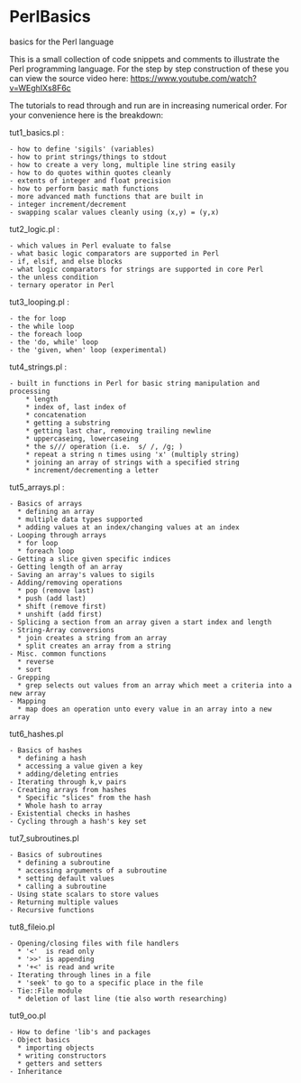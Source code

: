# PerlBasics
basics for the Perl language


This is a small collection of code snippets and comments to illustrate the Perl programming language.
For the step by step construction of these you can view the source video here: https://www.youtube.com/watch?v=WEghIXs8F6c


The tutorials to read through and run are in increasing numerical order.  For your convenience here is the breakdown:


tut1_basics.pl :

    - how to define 'sigils' (variables)
    - how to print strings/things to stdout
    - how to create a very long, multiple line string easily
    - how to do quotes within quotes cleanly 
    - extents of integer and float precision
    - how to perform basic math functions
    - more advanced math functions that are built in
    - integer increment/decrement
    - swapping scalar values cleanly using (x,y) = (y,x)
    
    
tut2_logic.pl :

    - which values in Perl evaluate to false
    - what basic logic comparators are supported in Perl
    - if, elsif, and else blocks
    - what logic comparators for strings are supported in core Perl
    - the unless condition
    - ternary operator in Perl


tut3_looping.pl :

    - the for loop
    - the while loop
    - the foreach loop
    - the 'do, while' loop
    - the 'given, when' loop (experimental)
    
    
tut4_strings.pl :

    - built in functions in Perl for basic string manipulation and processing
        * length
        * index of, last index of
        * concatenation
        * getting a substring
        * getting last char, removing trailing newline
        * uppercaseing, lowercaseing
        * the s/// operation (i.e.  s/ /, /g; )
        * repeat a string n times using 'x' (multiply string)
        * joining an array of strings with a specified string
        * increment/decrementing a letter

tut5_arrays.pl :

    - Basics of arrays
      * defining an array
      * multiple data types supported
      * adding values at an index/changing values at an index
    - Looping through arrays
      * for loop
      * foreach loop
    - Getting a slice given specific indices
    - Getting length of an array
    - Saving an array's values to sigils
    - Adding/removing operations
      * pop (remove last)
      * push (add last)
      * shift (remove first)
      * unshift (add first)
    - Splicing a section from an array given a start index and length
    - String-Array conversions
      * join creates a string from an array
      * split creates an array from a string
    - Misc. common functions
      * reverse
      * sort
    - Grepping
      * grep selects out values from an array which meet a criteria into a new array
    - Mapping
      * map does an operation unto every value in an array into a new array    

tut6_hashes.pl
    
    - Basics of hashes
      * defining a hash
      * accessing a value given a key
      * adding/deleting entries
    - Iterating through k,v pairs
    - Creating arrays from hashes
      * Specific "slices" from the hash
      * Whole hash to array
    - Existential checks in hashes
    - Cycling through a hash's key set

tut7_subroutines.pl

    - Basics of subroutines
      * defining a subroutine
      * accessing arguments of a subroutine
      * setting default values
      * calling a subroutine
    - Using state scalars to store values
    - Returning multiple values
    - Recursive functions

tut8_fileio.pl

    - Opening/closing files with file handlers
      * '<'  is read only
      * '>>' is appending
      * '+<' is read and write
    - Iterating through lines in a file
      * 'seek' to go to a specific place in the file
    - Tie::File module
      * deletion of last line (tie also worth researching)


tut9_oo.pl

    - How to define 'lib's and packages
    - Object basics
      * importing objects
      * writing constructors
      * getters and setters
    - Inheritance
